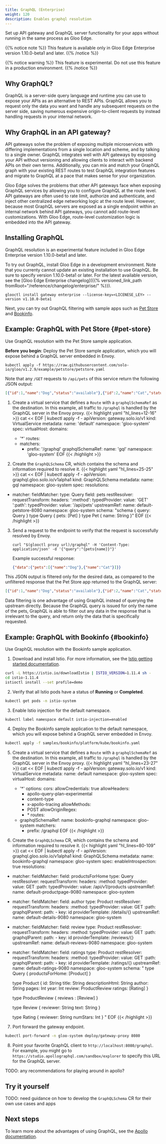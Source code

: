 ```yaml
---
title: GraphQL (Enterprise)
weight: 120
description: Enables graphql resolution
---
```


Set up API gateway and GraphQL server functionality for your apps without running in the same process as Gloo Edge.

{{% notice note %}}
This feature is available only in Gloo Edge Enterprise version 1.10.0-beta1 and later.
{{% /notice %}}

{{% notice warning %}}
This feature is experimental. Do not use this feature in a production environment.
{{% /notice %}}

## Why GraphQL?
GraphQL is a server-side query language and runtime you can use to expose your APIs as an alternative to REST APIs.
GraphQL allows you to request only the data you want and handle any subsequent requests on
the server side, saving numerous expensive origin-to-client requests by instead handling requests in your
internal network.

## Why GraphQL in an API gateway?
API gateways solve the problem of exposing multiple microservices with differing implementations from a single
location and scheme, and by talking to a single owner. GraphQL integrates well with API gateways by exposing
your API without versioning and allowing clients to interact with backend APIs on their own terms. Additionally, you can
mix and match your GraphQL graph with your existing REST routes to test GraphQL integration features and
migrate to GraphQL at a pace that makes sense for your organization.

Gloo Edge solves the problems that other API gateways face when exposing GraphQL services by allowing you
to configure GraphQL at the route level. API gateways are often used to rate limit, authorize and authenticate, and inject
other centralized edge networking logic at the route level. However, because most GraphQL servers are exposed as a single endpoint
within an internal network behind API gateways, you cannot add route-level customizations.
With Gloo Edge, route-level customization logic is embedded into the API gateway.

## Installing GraphQL

GraphQL resolution is an experimental feature included in Gloo Edge Enterprise version 1.10.0-beta1 and later.

To try out GraphQL, install Gloo Edge in a development environment. Note that you currenty cannot update an existing installation to use GraphQL. Be sure to specify version 1.10.0-beta1 or later. For the latest available version, see the [Gloo Edge Enterprise changelog]({{% versioned_link_path fromRoot="/reference/changelog/enterprise/" %}}).
```
glooctl install gateway enterprise --license-key=<LICENESE_LEY> --version v1.10.0-beta1
```

Next, you can try out GraphQL filtering with sample apps such as [Pet Store](#pet-store) and [Bookinfo](#bookinfo).

## Example: GraphQL with Pet Store {#pet-store}

Use GraphQL resolution with the Pet Store sample application.

**Before you begin**: Deploy the Pet Store sample application, which you will expose behind a GraphQL server embedded in Envoy.
```shell
kubectl apply -f https://raw.githubusercontent.com/solo-io/gloo/v1.2.9/example/petstore/petstore.yaml
```
Note that any `/GET` requests to `/api/pets` of this service return the following JSON output:
```json
[{"id":1,"name":"Dog","status":"available"},{"id":2,"name":"Cat","status":"pending"}]
```

1. Create a virtual service that defines a `Route` with a `graphqlSchemaRef` as the
destination. In this example, all traffic to `/graphql` is handled by the GraphQL server in the Envoy proxy. 
{{< highlight yaml "hl_lines=12-16" >}}
cat << EOF | kubectl apply -f -
apiVersion: gateway.solo.io/v1
kind: VirtualService
metadata:
  name: 'default'
  namespace: 'gloo-system'
spec:
  virtualHost:
    domains:
    - '*'
    routes:
    - matchers:
       - prefix: '/graphql'
      graphqlSchemaRef:
        name: 'gql'
        namespace: 'gloo-system'
EOF
{{< /highlight >}}

2. Create the `GraphQLSchema` CR, which contains the schema and information required to resolve it.
{{< highlight yaml "hl_lines=25-25" >}}
cat << EOF | kubectl apply -f -
apiVersion: graphql.gloo.solo.io/v1alpha1
kind: GraphQLSchema
metadata:
  name: gql
  namespace: gloo-system
spec:
  resolutions:
  - matcher:
      fieldMatcher:
        type: Query
        field: pets
    restResolver:
      requestTransform:
        headers:
          ':method':
            typedProvider:
              value: 'GET'
          ':path':
            typedProvider:
              value: '/api/pets'
      upstreamRef:
        name: default-petstore-8080
        namespace: gloo-system
  schema: "schema { query: Query } type Query { pets: [Pet] } type Pet { name: String }"
EOF
{{< /highlight >}}

3. Send a request to the endpoint to verify that the request is successfully resolved by Envoy.
   ```shell
   curl "$(glooctl proxy url)/graphql" -H 'Content-Type: application/json' -d '{"query":"{pets{name}}"}'
   ```
   Example successful response:
   ```json
   {"data":{"pets":[{"name":"Dog"},{"name":"Cat"}]}}
   ```

This JSON output is filtered only for the desired data, as compared to the unfiltered response that the Pet Store app returned to the GraphQL server:
```json
[{"id":1,"name":"Dog","status":"available"},{"id":2,"name":"Cat","status":"pending"}]
```
Data filtering is one advantage of using GraphQL instead of querying the upstream directly. Because the GraphQL query is issued for only the name of the pets, GraphQL is able to filter out any data in the response that is irrelevant to the query, and return only the data that is specifically requested.

## Example: GraphQL with Bookinfo {#bookinfo}

Use GraphQL resolution with the Bookinfo sample application.

1. Download and install Istio. For more information, see the [Istio getting started documentation](https://istio.io/docs/setup/getting-started/).
```bash
curl -L https://istio.io/downloadIstio | ISTIO_VERSION=1.11.4 sh -
cd istio-1.11.4
istioctl install --set profile=demo
```

2. Verify that all Istio pods have a status of **Running** or **Completed**.
```sh
kubectl get pods -n istio-system
```

3. Enable Istio injection for the default namespace.
```bash
kubectl label namespace default istio-injection=enabled
```

4. Deploy the Bookinfo sample application to the default namespace, which you will expose behind a GraphQL server embedded in Envoy.
```bash
kubectl apply -f samples/bookinfo/platform/kube/bookinfo.yaml
```

5. Create a virtual service that defines a `Route` with a `graphqlSchemaRef` as the
destination. In this example, all traffic to `/graphql` is handled by the GraphQL server in the Envoy proxy. 
{{< highlight yaml "hl_lines=23-27" >}}
cat << EOF | kubectl apply -f -
apiVersion: gateway.solo.io/v1
kind: VirtualService
metadata:
  name: default
  namespace: gloo-system
spec:
  virtualHost:
    domains:
    - '*'
    options:
      cors:
        allowCredentials: true
        allowHeaders:
        - apollo-query-plan-experimental
        - content-type
        - x-apollo-tracing
        allowMethods:
        - POST
        allowOriginRegex:
        - \*
    routes:
    - graphqlSchemaRef:
        name: bookinfo-graphql
        namespace: gloo-system
      matchers:
      - prefix: /graphql
EOF
{{< /highlight >}}

6. Create the `GraphQLSchema` CR, which contains the schema and information required to resolve it.
{{< highlight yaml "hl_lines=80-109" >}}
cat << EOF | kubectl apply -f -
apiVersion: graphql.gloo.solo.io/v1alpha1
kind: GraphQLSchema
metadata:
  name: bookinfo-graphql
  namespace: gloo-system
spec:
  enableIntrospection: true
  resolutions:
  - matcher:
      fieldMatcher:
        field: productsForHome
        type: Query
    restResolver:
      requestTransform:
        headers:
          :method:
            typedProvider:
              value: GET
          :path:
            typedProvider:
              value: /api/v1/products
      upstreamRef:
        name: default-productpage-9080
        namespace: gloo-system
  - matcher:
      fieldMatcher:
        field: author
        type: Product
    restResolver:
      requestTransform:
        headers:
          :method:
            typedProvider:
              value: GET
          :path:
            graphqlParent:
              path:
                - key: id
            providerTemplate: /details/{}
      upstreamRef:
        name:  default-details-9080
        namespace: gloo-system
  - matcher:
      fieldMatcher:
        field: review
        type: Product
    restResolver:
      requestTransform:
        headers:
          :method:
            typedProvider:
              value: GET
          :path:
            graphqlParent:
              path:
                - key: id
            providerTemplate: /reviews/{}
      upstreamRef:
        name:  default-reviews-9080
        namespace: gloo-system
  - matcher:
      fieldMatcher:
        field: ratings
        type: Product
    restResolver:
      requestTransform:
        headers:
          :method:
            typedProvider:
              value: GET
          :path:
            graphqlParent:
              path:
                - key: id
            providerTemplate: /ratings/{}
      upstreamRef:
        name:  default-ratings-9080
        namespace: gloo-system
  schema: "
    type Query {
      productsForHome: [Product]
    }

    type Product {
      id: String
      title: String
      descriptionHtml: String
      author: String
      pages: Int
      year: Int
      review: ProductReview
      ratings: [Rating]
    }

    type ProductReview {
      reviews : [Review]
    }

    type Review {
      reviewer: String
      text: String
    }

    type Rating {
      reviewer: String
      numStars: Int
    }
    "
EOF
{{< /highlight >}}

7. Port forward the gateway endpoint.
```sh
kubectl port-forward -n gloo-system deploy/gateway-proxy 8080
```

8. Point your favorite GraphQL client to `http://localhost:8080/graphql`. For example, you might go to `https://studio.apollographql.com/sandbox/explorer` to specify this URL for the GraphQL server.

TODO: any recommendations for playing around in apollo?

## Try it yourself

TODO: need guidance on how to develop the `GraphQLSchema` CR for their own use cases and apps

## Next steps

To learn more about the advantages of using GraphQL, see the [Apollo documentation](https://www.apollographql.com/docs/intro/benefits/#graphql-provides-declarative-efficient-data-fetching).